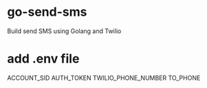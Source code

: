# go-send-sms
Build send SMS using Golang and Twilio

# add .env file
ACCOUNT_SID
AUTH_TOKEN 
TWILIO_PHONE_NUMBER
TO_PHONE